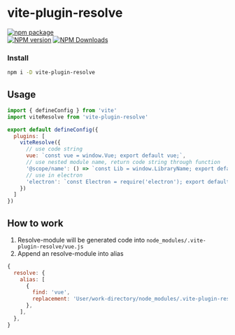 # vite-plugin-resolve

[![npm package](https://nodei.co/npm/vite-plugin-resolve.png?downloads=true&downloadRank=true&stars=true)](https://www.npmjs.com/package/vite-plugin-resolve)
<br/>
[![NPM version](https://img.shields.io/npm/v/vite-plugin-resolve.svg?style=flat)](https://npmjs.org/package/vite-plugin-resolve)
[![NPM Downloads](https://img.shields.io/npm/dm/vite-plugin-resolve.svg?style=flat)](https://npmjs.org/package/vite-plugin-resolve)

### Install

```bash
npm i -D vite-plugin-resolve
```

## Usage

```js
import { defineConfig } from 'vite'
import viteResolve from 'vite-plugin-resolve'

export default defineConfig({
  plugins: [
    viteResolve({
      // use code string
      vue: `const vue = window.Vue; export default vue;`,
      // use nested module name, return code string through function
      '@scope/name': () => `const Lib = window.LibraryName; export default Lib;`,
      // use in electron
      'electron': `const Electron = require('electron'); export default Electron;`,
    })
  ]
})
```

## How to work

1. Resolve-module will be generated code into `node_modules/.vite-plugin-resolve/vue.js`
2. Append an resolve-module into alias

  ```js
  {
    resolve: {
      alias: [
        {
          find: 'vue',
          replacement: 'User/work-directory/node_modules/.vite-plugin-resolve/vue.js',
        },
      ],
    },
  }
  ```
